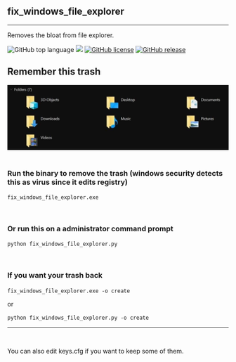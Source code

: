 ## fix_windows_file_explorer
---
Removes the bloat from file explorer.

![GitHub top language](https://img.shields.io/github/languages/top/cccaaannn/fix_windows_file_explorer?style=flat-square) ![](https://img.shields.io/github/repo-size/cccaaannn/fix_windows_file_explorer?style=flat-square) [![GitHub license](https://img.shields.io/github/license/cccaaannn/fix_windows_file_explorer?style=flat-square)](https://github.com/cccaaannn/fix_windows_file_explorer/blob/master/LICENSE) [![GitHub release](https://img.shields.io/github/v/release/cccaaannn/fix_windows_file_explorer?style=flat-square)](https://github.com/cccaaannn/fix_windows_file_explorer/releases?style=flat-square)


## Remember this trash
<img src="readme_images/example.png" alt="drawing" width="800"/>
</br>
</br>


### Run the binary to remove the trash (windows security detects this as virus since it edits registry)
```shell
fix_windows_file_explorer.exe
```
</br>

### Or run this on a administrator command prompt
```shell
python fix_windows_file_explorer.py
```
</br>

### If you want your trash back
```shell
fix_windows_file_explorer.exe -o create
```
or

```shell
python fix_windows_file_explorer.py -o create
```

---
</br>

You can also edit keys.cfg if you want to keep some of them.


